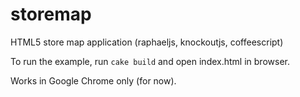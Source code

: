 storemap
========

HTML5 store map application (raphaeljs, knockoutjs, coffeescript)

To run the example, run `cake build` and open index.html in browser.

Works in Google Chrome only (for now).